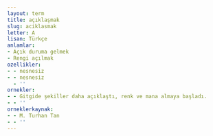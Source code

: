 ```yaml
---
layout: term
title: açıklaşmak
slug: aciklasmak
letter: A
lisan: Türkçe
anlamlar:
- Açık duruma gelmek
- Rengi açılmak
ozellikler:
- - nesnesiz
- - nesnesiz
  - ''
ornekler:
- - Gitgide şekiller daha açıklaştı, renk ve mana almaya başladı.
- - ''
orneklerkaynak:
- - M. Turhan Tan
- - ''
---
```

